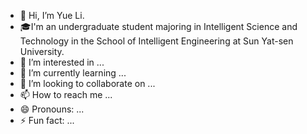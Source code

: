 - 👋 Hi, I’m Yue Li.
- :mortar_board:I'm an undergraduate student majoring in Intelligent Science and Technology in the School of Intelligent Engineering at Sun Yat-sen University.
- 👀 I’m interested in ...
- 🌱 I’m currently learning ...
- 💞️ I’m looking to collaborate on ...
- 📫 How to reach me ...
- 😄 Pronouns: ...
- ⚡ Fun fact: ...

<!---
ly245422/ly245422 is a ✨ special ✨ repository because its `README.md` (this file) appears on your GitHub profile.
You can click the Preview link to take a look at your changes.
--->

